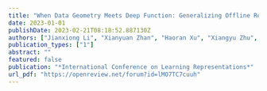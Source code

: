 ```yaml
---
title: "When Data Geometry Meets Deep Function: Generalizing Offline Reinforcement Learning"
date: 2023-01-01
publishDate: 2023-02-21T08:18:52.887130Z
authors: ["Jianxiong Li", "Xianyuan Zhan", "Haoran Xu", "Xiangyu Zhu", "Jingjing Liu", "Ya-Qin Zhang"]
publication_types: ["1"]
abstract: ""
featured: false
publication: "*International Conference on Learning Representations*"
url_pdf: "https://openreview.net/forum?id=lMO7TC7cuuh"
---
```


